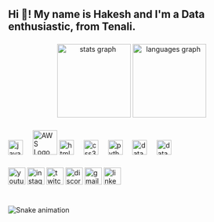 

<h2 align="left">Hi 👋! My name is Hakesh and I'm a Data enthusiastic, from Tenali.</h2>

###

<div align="center">
  <img src="https://github-readme-stats.vercel.app/api?username=KHakesh07&hide_title=false&hide_rank=false&show_icons=true&include_all_commits=true&count_private=true&disable_animations=false&theme=dracula&locale=en&hide_border=false" height="150" alt="stats graph"  />
  <img src="https://github-readme-stats.vercel.app/api/top-langs?username=KHakesh07&locale=en&hide_title=false&layout=compact&card_width=320&langs_count=5&theme=dracula&hide_border=false" height="150" alt="languages graph"  />
</div>

###


###

<div align="left">
   <img src="https://cdn.jsdelivr.net/gh/devicons/devicon/icons/java/java-original.svg" height="30" alt="java logo" />
   <img width="12" />
   <img src="https://cdn.jsdelivr.net/gh/devicons/devicon/icons/amazonwebservices/amazonwebservices-original.svg" height="50" alt="AWS Logo" />

  <img src="https://cdn.jsdelivr.net/gh/devicons/devicon/icons/html5/html5-original.svg" height="30" alt="html5 logo"  />
  <img width="12" />
  <img src="https://cdn.jsdelivr.net/gh/devicons/devicon/icons/css3/css3-original.svg" height="30" alt="css3 logo"  />
  <img width="12" />
  <img src="https://cdn.jsdelivr.net/gh/devicons/devicon/icons/python/python-original.svg" height="30" alt="python logo"  />
  <img width="12" />
  <img src="https://img.icons8.com/external-flaticons-lineal-color-flat-icons/30/000000/external-data-analytics-robotics-flaticons-lineal-color-flat-icons.png" height="30" alt="data analysis logo" />
  <img width="12" />
  <img src="https://img.icons8.com/external-flaticons-lineal-color-flat-icons/30/000000/external-big-data-data-analytics-flaticons-lineal-color-flat-icons.png" height="30" alt="data engineering logo" />

</div>

###

<div align="left">
  <img href="https://youtube.com/@hakesh_07?si=Z22aJBeAVesgh4Lf" src="https://img.shields.io/static/v1?message=Youtube&logo=youtube&label=&color=FF0000&logoColor=white&labelColor=&style=for-the-badge" height="35" alt="youtube logo"  />
  <img src="https://img.shields.io/static/v1?message=Instagram&logo=instagram&label=&color=E4405F&logoColor=white&labelColor=&style=for-the-badge" height="35" alt="instagram logo"  />
  <img src="https://img.shields.io/static/v1?message=Twitch&logo=twitch&label=&color=9146FF&logoColor=white&labelColor=&style=for-the-badge" height="35" alt="twitch logo"  />
  <img src="https://img.shields.io/static/v1?message=Discord&logo=discord&label=&color=7289DA&logoColor=white&labelColor=&style=for-the-badge" height="35" alt="discord logo"  />
  <img src="https://img.shields.io/static/v1?message=Gmail&logo=gmail&label=&color=D14836&logoColor=white&labelColor=&style=for-the-badge" height="35" alt="gmail logo"  />
  <img src="https://img.shields.io/static/v1?message=LinkedIn&logo=linkedin&label=&color=0077B5&logoColor=white&labelColor=&style=for-the-badge" height="35" alt="linkedin logo"  />
</div>

###

<br clear="both">

<img src="https://raw.githubusercontent.com/maurodesouza/maurodesouza/output/snake.svg" alt="Snake animation" />

###

